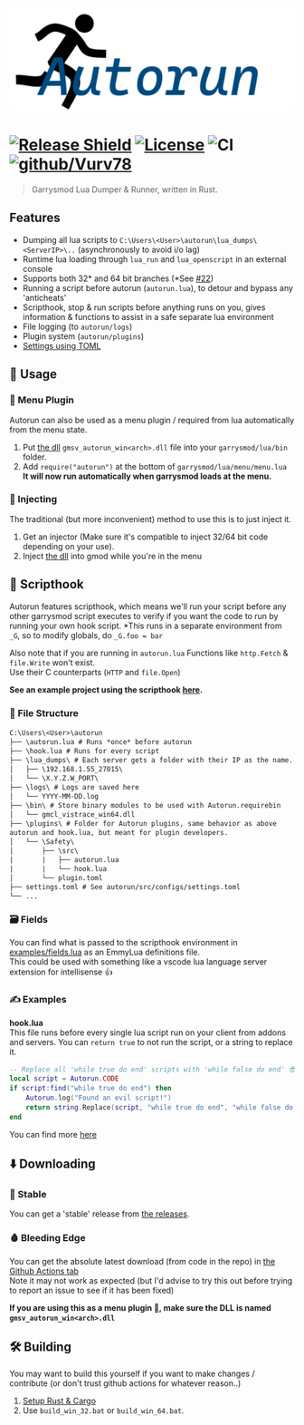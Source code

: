 ![Autorun](assets/logo.png)

# [![Release Shield](https://img.shields.io/github/v/release/Vurv78/Autorun-rs)](https://github.com/Vurv78/Autorun-rs/releases/latest) [![License](https://img.shields.io/github/license/Vurv78/Autorun-rs?color=red)](https://opensource.org/licenses/Apache-2.0) ![CI](https://github.com/Vurv78/Autorun-rs/workflows/Build/badge.svg) [![github/Vurv78](https://img.shields.io/discord/824727565948157963?label=Discord&logo=discord&logoColor=ffffff&labelColor=7289DA&color=2c2f33)](https://discord.gg/yXKMt2XUXm)

> Garrysmod Lua Dumper & Runner, written in Rust.  

## Features
* Dumping all lua scripts to ``C:\Users\<User>\autorun\lua_dumps\<ServerIP>\..`` (asynchronously to avoid i/o lag)
* Runtime lua loading through ``lua_run`` and ``lua_openscript`` in an external console
* Supports both 32* and 64 bit branches (*See [#22](https://github.com/Vurv78/Autorun-rs/issues/22))
* Running a script before autorun (``autorun.lua``), to detour and bypass any 'anticheats'
* Scripthook, stop & run scripts before anything runs on you, gives information & functions to assist in a safe separate lua environment
* File logging (to ``autorun/logs``)
* Plugin system (``autorun/plugins``)
* [Settings using TOML](autorun/src/configs/settings.toml)

## 🤔 Usage
### 🧩 Menu Plugin
Autorun can also be used as a menu plugin / required from lua automatically from the menu state.
1. Put [the dll](#%EF%B8%8F-downloading) ``gmsv_autorun_win<arch>.dll`` file into your ``garrysmod/lua/bin`` folder.
2. Add ``require("autorun")`` at the bottom of ``garrysmod/lua/menu/menu.lua``  
**It will now run automatically when garrysmod loads at the menu.**

### 💉 Injecting
The traditional (but more inconvenient) method to use this is to just inject it.
1. Get an injector (Make sure it's compatible to inject 32/64 bit code depending on your use).  
2. Inject [the dll](#%EF%B8%8F-downloading) into gmod while you're in the menu

## 📜 Scripthook
Autorun features scripthook, which means we'll run your script before any other garrysmod script executes to verify if you want the code to run by running your own hook script.
*This runs in a separate environment from ``_G``, so to modify globals, do ``_G.foo = bar``

Also note that if you are running in ``autorun.lua`` Functions like ``http.Fetch`` & ``file.Write`` won't exist.  
Use their C counterparts (``HTTP`` and ``file.Open``)

__See an example project using the scripthook [here](https://github.com/Vurv78/Safety).__

### 📁 File Structure
```golo
C:\Users\<User>\autorun
├── \autorun.lua # Runs *once* before autorun
├── \hook.lua # Runs for every script
├── \lua_dumps\ # Each server gets a folder with their IP as the name.
│   ├── \192.168.1.55_27015\
│   └── \X.Y.Z.W_PORT\
├── \logs\ # Logs are saved here
│   └── YYYY-MM-DD.log
├── \bin\ # Store binary modules to be used with Autorun.requirebin
│   └── gmcl_vistrace_win64.dll
├── \plugins\ # Folder for Autorun plugins, same behavior as above autorun and hook.lua, but meant for plugin developers.
│   └── \Safety\
│       ├── \src\
|       |   ├── autorun.lua
|       |   └── hook.lua
│       └── plugin.toml
├── settings.toml # See autorun/src/configs/settings.toml
└── ...
```

### 🗃️ Fields
You can find what is passed to the scripthook environment in [examples/fields.lua](examples/fields.lua) as an EmmyLua definitions file.  
This could be used with something like a vscode lua language server extension for intellisense 👍

### ✍️ Examples
__hook.lua__  
This file runs before every single lua script run on your client from addons and servers.
You can ``return true`` to not run the script, or a string to replace it.
```lua
-- Replace all 'while true do end' scripts with 'while false do end' 😎
local script = Autorun.CODE
if script:find("while true do end") then
	Autorun.log("Found an evil script!")
	return string.Replace(script, "while true do end", "while false do end")
end
```

You can find more [here](examples)

## ⬇️ Downloading
### 🦺 Stable
You can get a 'stable' release from [the releases](https://github.com/Vurv78/Autorun-rs/releases/latest).
### 🩸 Bleeding Edge
You can get the absolute latest download (from code in the repo) in [the Github Actions tab](https://github.com/Vurv78/Autorun-rs/actions/workflows/downloads.yml)  
Note it may not work as expected (but I'd advise to try this out before trying to report an issue to see if it has been fixed)

__If you are using this as a menu plugin 🧩, make sure the DLL is named ``gmsv_autorun_win<arch>.dll``__

## 🛠️ Building
You may want to build this yourself if you want to make changes / contribute (or don't trust github actions for whatever reason..)
1. [Setup Rust & Cargo](https://www.rust-lang.org/learn/get-started)
2. Use ``build_win_32.bat`` or ``build_win_64.bat``.  
